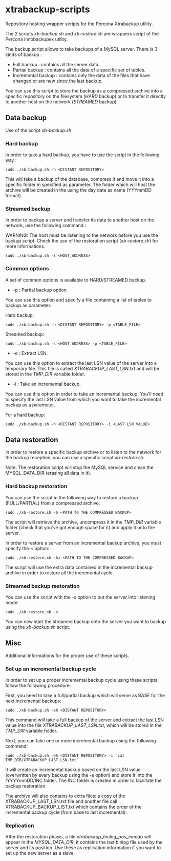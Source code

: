 xtrabackup-scripts
==================

Repository hosting wrapper scripts for the Percona Xtrabackup utility.


The 2 scripts *xb-backup.sh* and *xb-restore.sh* are wrappers script of the Percona innobackupex utility.

The backup script allows to take backups of a MySQL server. There is 3 kinds of backup :

* Full backup : contains all the server data.
* Partial backup : contains all the data of a specific set of tables.
* Incremental backup : contains only the data of the files that have changed or are new since the last backup.

You can use this script to store the backup as a compressed archive into a specific repository on the filesystem (*HARD* backup) or to transfer it directly to another host on the network (*STREAMED* backup).

## Data backup

Use of the script *xb-backup.sh*

### Hard backup

In order to take a hard backup, you have to use the script in the following way :

```
sudo ./xb-backup.sh -h <DISTANT REPOSITORY>
```

This will take a backup of the database, compress it and move it into a specific folder in <DISTANT REPOSITORY> specified as parameter. The folder which will host the archive will be created in the <DISTANT REPOSITORY> using the day date as name (YYYmmDD format).


### Streamed backup

In order to backup a server and transfer its data to another host on the network, use the following command :

WARNING: The host must be listening to the network before you use the backup script. Check the use of the restoration script (*xb-restore.sh*) for more informations.

```
sudo ./xb-backup.sh -s <HOST_ADDRESS>
```

### Common options

A set of common options is available to HARD/STREAMED backup.

* -p : Partial backup option.

You can use this option and specify a file containing a list of tables to backup as parameter.

Hard backup:

```
sudo ./xb-backup.sh -h <DISTANT REPOSITORY> -p <TABLE_FILE>
```

Streamed backup:

```
sudo ./xb-backup.sh -s <HOST ADDRESS> -p <TABLE_FILE>
```

* -e : Extract LSN.

You can use this option to extract the last LSN value of the server into a temporary file. This file is called *XTRABACKUP_LAST_LSN.txt* and will be stored in the *TMP_DIR* variable folder.


* -i : Take an incremental backup.

You can use this option in order to take an incremental backup. You'll need to specify the last LSN value from which you want to take the incremental backup as a parameter.


For a hard backup:

```
sudo ./xb-backup.sh -h <DISTANT REPOSITORY> -i <LAST LSN VALUE>
```

## Data restoration

In order to restore a specific backup archive or to listen to the network for the backup reception, you can use a specific script *xb-restore.sh*.

Note: The restoration script will stop the MySQL service and clean the MYSQL_DATA_DIR (erasing all data in it).

### Hard backup restoration

You can use the script in the following way to restore a backup (FULL/PARTIAL) from a compressed archive:

```
sudo ./xb-restore.sh -h <PATH TO THE COMPRESSED BACKUP>
```

The script will retrieve the archive, uncompress it in the *TMP_DIR* variable folder (check that you've got enough space for it) and apply it onto the server.

In order to restore a server from an incremental backup archive, you must specify the *-i* option:

```
sudo ./xb-restore.sh -hi <PATH TO THE COMPRESSED BACKUP>
```

The script will use the extra data contained in the incremental backup archive in order to restore all the incremental cycle.

### Streamed backup restoration

You can use the script with the *-s* option to put the server into listening mode:

```
sudo ./xb-restore.sh -s
```

You can now start the streamed backup onto the server you want to backup using the *xb-backup.sh* script.

## Misc

Additional informations for the proper use of these scripts.

### Set up an incremental backup cycle

In order to set up a proper incremental backup cycle using these scripts, follow the following procedure:

First, you need to take a full/partial backup which will serve as BASE for the next incremental backups:

```
sudo ./xb-backup.sh -eh <DISTANT REPOSITORY>
```

This command will take a full backup of the server and extract the last LSN value into the file *XTRABACKUP_LAST_LSN.txt*, which will be stored in the *TMP_DIR* variable folder.

Next, you can take one or more incremental backup using the following command:

```
sudo ./xb-backup.sh -eh <DISTANT REPOSITORY> -i `cat TMP_DIR/XTRABACKUP_LAST_LSN.txt`
```

It will create an incremental backup based on the last LSN value (overwritten by every backup using the -e option) and store it into the <DISTANT REPOSITORY>/YYYYmmDD/INC folder. The INC folder is created in order to facilitate the backup restoration.

The archive will also contains to extra files: a copy of the XTRABACKUP_LAST_LSN.txt file and another file call XTRABACKUP_BACKUP_LIST.txt which contains the order of the incremental backup cycle (from base to last incremental).


### Replication

After the restoration phasis, a file *xtrabackup_binlog_pos_innodb* will appear in the *MYSQL_DATA_DIR*, it contains the last binlog file used by the server and its position. 
Use these as replication information if you want to set up the new server as a slave.
